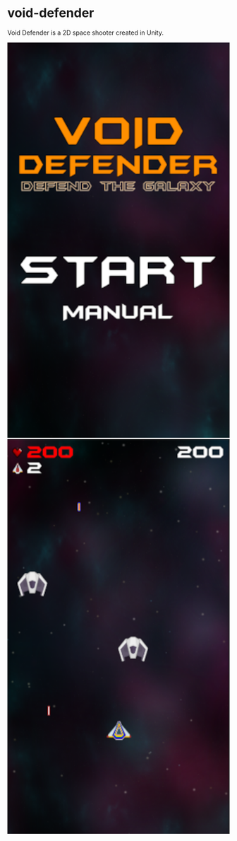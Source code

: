 # void-defender
Void Defender is a 2D space shooter created in Unity. 

![Alt text](https://github.com/bfranksen/void-defender/blob/master/Void%20Defender/App%20Images/home-page-ss.png?raw=true "Home Page")
![Alt text](https://github.com/bfranksen/void-defender/blob/master/Void%20Defender/App%20Images/game-play-ss.png?raw=true "Game Play")
